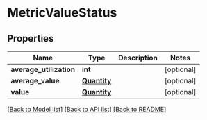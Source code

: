 # MetricValueStatus

## Properties
Name | Type | Description | Notes
------------ | ------------- | ------------- | -------------
**average_utilization** | **int** |  | [optional] 
**average_value** | [**Quantity**](Quantity.md) |  | [optional] 
**value** | [**Quantity**](Quantity.md) |  | [optional] 

[[Back to Model list]](../README.md#documentation-for-models) [[Back to API list]](../README.md#documentation-for-api-endpoints) [[Back to README]](../README.md)

